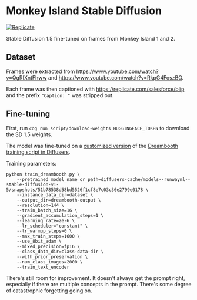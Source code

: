 # Monkey Island Stable Diffusion

[![Replicate](https://replicate.com/andreasjansson/monkey-island-sd/badge)](https://replicate.com/andreasjansson/monkey-island-sd)

Stable Diffusion 1.5 fine-tuned on frames from Monkey Island 1 and 2.

## Dataset

Frames were extracted from https://www.youtube.com/watch?v=QgRIXntFhww and https://www.youtube.com/watch?v=RkpG4FoszBQ.

Each frame was then captioned with https://replicate.com/salesforce/blip and the prefix `"Caption: "` was stripped out.

## Fine-tuning

First, run `cog run script/download-weights HUGGINGFACE_TOKEN` to download the SD 1.5 weights.

The model was fine-tuned on a [customized version](https://github.com/andreasjansson/monkey-island-sd/blob/master/train_dreambooth.py) of the [Dreambooth training script in Diffusers](https://github.com/huggingface/diffusers/blob/main/examples/dreambooth/train_dreambooth.py).

Training parameters:
```
python train_dreambooth.py \
    --pretrained_model_name_or_path=diffusers-cache/models--runwayml--stable-diffusion-v1-5/snapshots/51b78538d58bd5526f1cf8e7c03c36e2799e0178 \
    --instance_data_dir=dataset \
    --output_dir=dreambooth-output \
    --resolution=144 \
    --train_batch_size=16 \
    --gradient_accumulation_steps=1 \
    --learning_rate=2e-6 \
    --lr_scheduler="constant" \
    --lr_warmup_steps=0 \
    --max_train_steps=1600 \
    --use_8bit_adam \
    --mixed_precision=fp16 \
    --class_data_dir=class-data-dir \
    --with_prior_preservation \
    --num_class_images=2000 \
    --train_text_encoder
```

There's still room for improvement. It doesn't always get the prompt right, especially if there are multiple concepts in the prompt. There's some degree of catastrophic forgetting going on.
